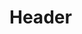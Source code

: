 <!-- TITLE: Spell: Counteract Poison -->
<!-- SUBTITLE: Removes toxin from your target's system, curing them of moderate poisons. -->

# Header